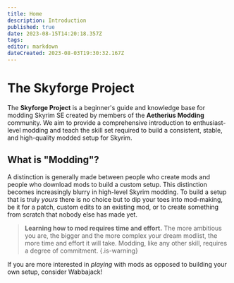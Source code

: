 ```yaml
---
title: Home
description: Introduction
published: true
date: 2023-08-15T14:20:18.357Z
tags: 
editor: markdown
dateCreated: 2023-08-03T19:30:32.167Z
---
```


# The Skyforge Project

The **Skyforge Project** is a beginner's guide and knowledge base for modding Skyrim SE created by members of the **Aetherius Modding** community. We aim to provide a comprehensive introduction to enthusiast-level modding and teach the skill set required to build a consistent, stable, and high-quality modded setup for Skyrim.

## What is "Modding"?

A distinction is generally made between people who create mods and people who download mods to build a custom setup. This distinction becomes increasingly blurry in high-level Skyrim modding. To build a setup that is truly *yours* there is no choice but to dip your toes into mod-making, be it for a patch, custom edits to an existing mod, or to create something from scratch that nobody else has made yet.

> **Learning how to mod requires time and effort.**
> The more ambitious you are, the bigger and the more complex your dream modlist, the more time and effort it will take. Modding, like any other skill, requires a degree of commitment.
{.is-warning}

If you are more interested in *playing* with mods as opposed to building your own setup, consider Wabbajack!